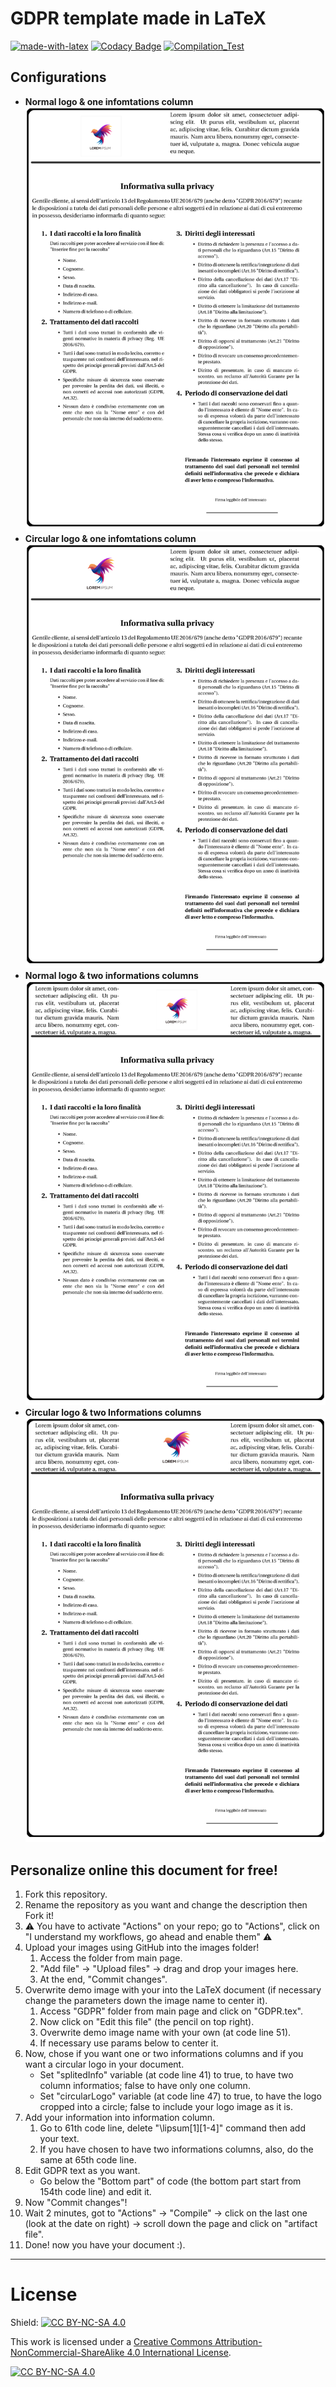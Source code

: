 # GDPR template made in LaTeX
[![made-with-latex](https://img.shields.io/badge/Made%20with-LaTeX-1f425f.svg)](https://www.latex-project.org/)
[![Codacy Badge](https://app.codacy.com/project/badge/Grade/f8d1c683d77048e29b3c8ffa7aa178c7)](https://app.codacy.com/gh/R0mb0/GDPR_template/dashboard?utm_source=gh&utm_medium=referral&utm_content=&utm_campaign=Badge_grade)
[![Compilation_Test](https://github.com/R0mb0/GDPR_template/actions/workflows/Compilation_Test.yml/badge.svg)](https://github.com/R0mb0/GDPR_template/actions/workflows/Compilation_Test.yml)

## Configurations
-   **Normal logo & one infomtations column**
    ![1](https://github.com/R0mb0/GDPR_template/blob/main/ReadMe_Images/One_informations_column_%26_normal_logo.png)
-   **Circular logo & one infomtations column**
    ![2](https://github.com/R0mb0/GDPR_template/blob/main/ReadMe_Images/One_informations_column_%26_circular_logo.png)
-   **Normal logo & two informations columns**
    ![3](https://github.com/R0mb0/GDPR_template/blob/main/ReadMe_Images/Two_informations_columns_%26_normal_logo.png)
-   **Circular logo & two Informations columns**
    ![4](https://github.com/R0mb0/GDPR_template/blob/main/ReadMe_Images/Two_informations_columns_%26_circular_logo.png)

## Personalize online this document for free!
1.  Fork this repository.
2.  Rename the repository as you want and change the description then Fork it!
3.  ⚠️ You have to activate "Actions" on your repo; go to "Actions", click on "I understand my workflows, go ahead and enable them" ⚠️
4.  Upload your images using GitHub into the images folder!
    1.  Access the folder from main page.
    2.  "Add file" -> "Upload files" -> drag and drop your images here.
    3.  At the end, "Commit changes".
5.  Overwrite demo image with your into the LaTeX document (if necessary change the parameters down the image name to center it).
    1.  Access "GDPR" folder from main page and click on "GDPR.tex".
    2.  Now click on "Edit this file" (the pencil on top right).
    3.  Overwrite demo image name with your own (at code line 51).
    4.  If necessary use params below to center it.
6.  Now, chose if you want one or two informations columns and if you want a circular logo in your document.
    -   Set "splitedInfo" variable (at code line 41) to true, to have two column informatios; false to have only one column.
    -   Set "circularLogo" variable (at code line 47) to true, to have the logo cropped into a circle; false to include your logo image as it is.
7.  Add your information into information column.
    1.  Go to 61th code line, delete "\lipsum[1][1-4]" command then add your text.
    2.  If you have chosen to have two informations columns, also, do the same at 65th code line.
8.  Edit GDPR text as you want.
    -   Go below the "Bottom part" of code (the bottom part start from 154th code line) and edit it.
9.  Now "Commit changes"!
10.  Wait 2 minutes, got to "Actions" -> "Compile" -> click on the last one (look at the date on right) -> scroll down the page and click on "artifact file".
11.  Done! now you have your document :).       
---

# License
Shield: [![CC BY-NC-SA 4.0][cc-by-nc-sa-shield]][cc-by-nc-sa]

This work is licensed under a
[Creative Commons Attribution-NonCommercial-ShareAlike 4.0 International License][cc-by-nc-sa].

[![CC BY-NC-SA 4.0][cc-by-nc-sa-image]][cc-by-nc-sa]

[cc-by-nc-sa]: http://creativecommons.org/licenses/by-nc-sa/4.0/
[cc-by-nc-sa-image]: https://licensebuttons.net/l/by-nc-sa/4.0/88x31.png
[cc-by-nc-sa-shield]: https://img.shields.io/badge/License-CC%20BY--NC--SA%204.0-lightgrey.svg

